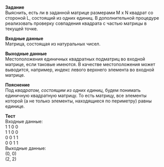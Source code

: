 **Задание**  
Выяснить, есть ли в заданной матрице размерами M x N квадрат со стороной L, состоящий из одних единиц. В дополнительной процедуре реализовать проверку совпадения квадрата с частью матрицы в текущей точке.

**Входные данные**  
Матрица, состоящая из натуральных чисел.

**Выходные данные**  
Местоположения единичных квадратных подматриц во входной матрице, если таковые имеются. В качестве местоположения может выводится, например, индекс левого верхнего элемента во входной матрице.

**Пояснение**  
Под *квадратом, состоящим из одних единиц*, будем понимать единичную квадратную матрицу. То есть матрицу, все элементы которой (а не только элементы, находящиеся по периметру) равны единице. 

**Тест**  
Входные данные:  
1 1 0 0  
1 1 0 0  
0 0 1 1  
0 0 1 1  
Выходные данные:  
(0, 0)  
(2, 2)  

